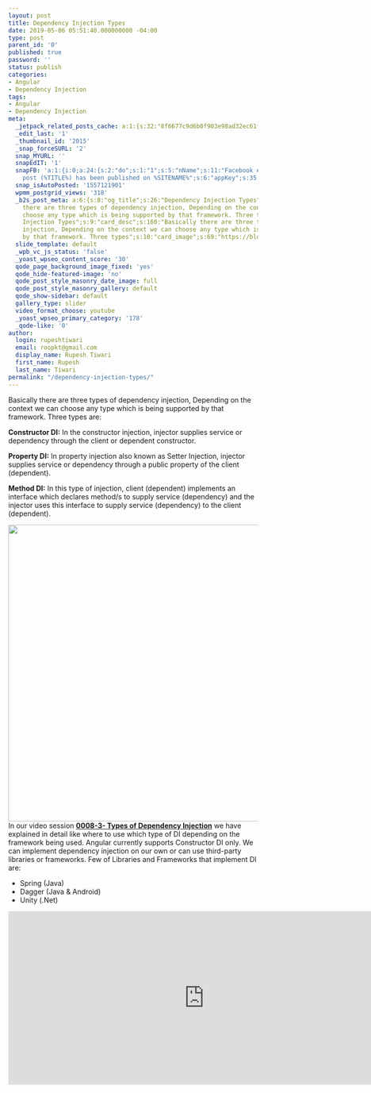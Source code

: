 ```yaml
---
layout: post
title: Dependency Injection Types
date: 2019-05-06 05:51:40.000000000 -04:00
type: post
parent_id: '0'
published: true
password: ''
status: publish
categories:
- Angular
- Dependency Injection
tags:
- Angular
- Dependency Injection
meta:
  _jetpack_related_posts_cache: a:1:{s:32:"8f6677c9d6b0f903e98ad32ec61f8deb";a:2:{s:7:"expires";i:1610883106;s:7:"payload";a:0:{}}}
  _edit_last: '1'
  _thumbnail_id: '2015'
  _snap_forceSURL: '2'
  snap_MYURL: ''
  snapEdIT: '1'
  snapFB: 'a:1:{i:0;a:24:{s:2:"do";s:1:"1";s:5:"nName";s:11:"Facebook #0";s:9:"msgFormat";s:51:"New
    post (%TITLE%) has been published on %SITENAME%";s:6:"appKey";s:35:"x5g9ar2e4x27484r2r2c4c48424r284x2v2";s:6:"appSec";s:69:"d3h0ax2k5y2j5k5r2p274642454w2b4y2c4v294c4t2l5d41354u2u2d494v2s234l594";s:8:"postType";s:1:"A";s:8:"apiToUse";s:4:"nxv2";s:7:"fltrsOn";i:0;s:5:"fltrs";a:2:{s:23:"nxs_count_meta_compares";s:1:"1";s:23:"nxs_count_term_compares";s:1:"1";}s:7:"proxyOn";i:0;s:7:"useSURL";i:0;s:1:"v";i:350;s:3:"tpt";s:0:"";s:4:"pgID";s:0:"";s:15:"pageAccessToken";s:0:"";s:6:"imgUpl";s:1:"T";s:10:"riComments";i:0;s:12:"riCommentsAA";i:0;s:5:"nDays";s:1:"0";s:4:"nHrs";s:1:"0";s:4:"nMin";s:1:"0";s:5:"proxy";a:2:{s:5:"proxy";s:0:"";s:2:"up";s:0:"";}s:9:"wpImgSize";s:4:"full";s:5:"glpid";s:0:"";}}'
  snap_isAutoPosted: '1557121901'
  wpmm_postgrid_views: '318'
  _b2s_post_meta: a:6:{s:8:"og_title";s:26:"Dependency Injection Types";s:7:"og_desc";s:160:"Basically
    there are three types of dependency injection, Depending on the context we can
    choose any type which is being supported by that framework. Three types";s:8:"og_image";s:69:"https://blog.rupeshtiwari.com/wp-content/uploads/2019/04/AngularI.png";s:10:"card_title";s:26:"Dependency
    Injection Types";s:9:"card_desc";s:160:"Basically there are three types of dependency
    injection, Depending on the context we can choose any type which is being supported
    by that framework. Three types";s:10:"card_image";s:69:"https://blog.rupeshtiwari.com/wp-content/uploads/2019/04/AngularI.png";}
  slide_template: default
  _wpb_vc_js_status: 'false'
  _yoast_wpseo_content_score: '30'
  qode_page_background_image_fixed: 'yes'
  qode_hide-featured-image: 'no'
  qode_post_style_masonry_date_image: full
  qode_post_style_masonry_gallery: default
  qode_show-sidebar: default
  gallery_type: slider
  video_format_choose: youtube
  _yoast_wpseo_primary_category: '178'
  _qode-like: '0'
author:
  login: rupeshtiwari
  email: roopkt@gmail.com
  display_name: Rupesh Tiwari
  first_name: Rupesh
  last_name: Tiwari
permalink: "/dependency-injection-types/"
---
```

<p><span style="font-weight: 400;">Basically there are three types of dependency injection, Depending on the context we can choose any type which is being supported by that framework. Three types are:</span></p>
<p><b>Constructor DI:</b><span style="font-weight: 400;"> In the constructor injection, injector supplies service or dependency through the client or dependent constructor.</span></p>
<p><b>Property DI:</b><span style="font-weight: 400;"> In property injection also known as Setter Injection, injector supplies service or dependency through a public property of the client (dependent).</span></p>
<p><b>Method DI:</b><span style="font-weight: 400;"> In this type of injection, client (dependent) implements an interface which declares method/s to supply service (dependency) and the injector uses this interface to supply service (dependency) to the client (dependent).</span></p>
<p><span style="font-weight: 400;"><img class="alignnone size-full wp-image-2071" src="{{ site.baseurl }}/assets/2019/05/DI_Types.png" alt="" width="2000" height="598" />In our video session </span><strong><a href="https://www.youtube.com/watch?v=pwKFKOpAJOg" target="_blank" rel="noopener noreferrer">0008-3- Types of Dependency Injection</a></strong><span style="font-weight: 400;"> we have explained in detail like where to use which type of DI depending on the framework being used. Angular currently supports Constructor DI only. We can implement dependency injection on our own or can use third-party libraries or frameworks. Few of Libraries and Frameworks that implement DI are:</span></p>
<ul>
<li style="font-weight: 400;"><span style="font-weight: 400;">Spring (Java)</span></li>
<li style="font-weight: 400;"><span style="font-weight: 400;">Dagger (Java &amp; Android)</span></li>
<li style="font-weight: 400;"><span style="font-weight: 400;">Unity (.Net)</span></li>
</ul>
<p><iframe src="https://www.youtube.com/embed/pwKFKOpAJOg" width="790" height="350" frameborder="0" allowfullscreen="allowfullscreen"><span data-mce-type="bookmark" style="display: inline-block; width: 0px; overflow: hidden; line-height: 0;" class="mce_SELRES_start">﻿</span></iframe></p>
